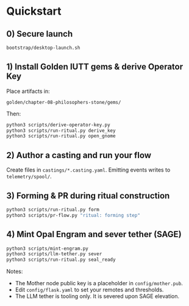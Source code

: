 
# Quickstart

## 0) Secure launch
```bash
bootstrap/desktop-launch.sh
```

## 1) Install Golden IUTT gems & derive Operator Key
Place artifacts in:
```
golden/chapter-08-philosophers-stone/gems/
```
Then:
```bash
python3 scripts/derive-operator-key.py
python3 scripts/run-ritual.py derive_key
python3 scripts/run-ritual.py open_gnome
```

## 2) Author a casting and run your flow
Create files in `castings/*.casting.yaml`. Emitting events writes to `telemetry/spool/`.

## 3) Forming & PR during ritual construction
```bash
python3 scripts/run-ritual.py form
python3 scripts/pr-flow.py "ritual: forming step"
```

## 4) Mint Opal Engram and sever tether (SAGE)
```bash
python3 scripts/mint-engram.py
python3 scripts/llm-tether.py sever
python3 scripts/run-ritual.py seal_ready
```

Notes:
- The Mother node public key is a placeholder in `config/mother.pub`.
- Edit `config/flask.yaml` to set your remotes and thresholds.
- The LLM tether is tooling only. It is severed upon SAGE elevation.
